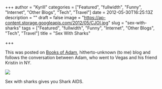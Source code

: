 +++
author = "Kyrill"
categories = ["Featured", "fullwidth", "Funny", "Internet", "Other Blogs", "Tech", "Travel"]
date = 2012-05-30T16:25:13Z
description = ""
draft = false
image = "https://ap-content.storage.googleapis.com/2012/05/CJOI.jpg"
slug = "sex-with-sharks"
tags = ["Featured", "fullwidth", "Funny", "Internet", "Other Blogs", "Tech", "Travel"]
title = "Sex With Sharks"

+++


This was posted on [Books of Adam](https://www.booksofadam.com/2012/02/texting-level-expert.html), hitherto-unknown (to me) blog and follows the conversation between Adam, who went to Vegas and his friend Kristin in NY.

![](https://antisp.in/blog/wp-content/uploads/2012/05/CJOI.jpg)

Sex with sharks gives you Shark AIDS.


